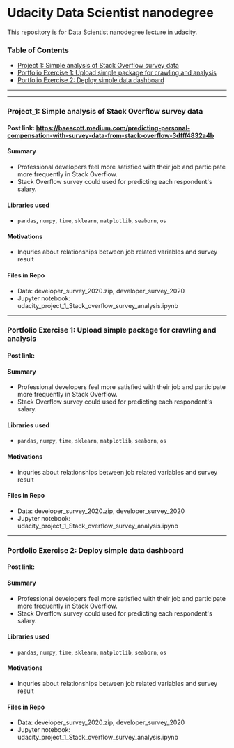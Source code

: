 # Udacity Data Scientist nanodegree

This repository is for Data Scientist nanodegree lecture in udacity.

### Table of Contents

- [Project 1: Simple analysis of Stack Overflow survey data](#project_1)
- [Portfolio Exercise 1: Upload simple package for crawling and analysis](#port_exercise_1)
- [Portfolio Exercise 2: Deploy simple data dashboard](#port_exercise_2)

---
---

### Project_1: Simple analysis of Stack Overflow survey data
#### Post link: https://baescott.medium.com/predicting-personal-compensation-with-survey-data-from-stack-overflow-3dfff4832a4b
#### Summary
  - Professional developers feel more satisfied with their job and participate more frequently in Stack Overflow.
  - Stack Overflow survey could used for predicting each respondent's salary.
#### Libraries used
  - `pandas`, `numpy`, `time`, `sklearn`, `matplotlib`, `seaborn`, `os`
#### Motivations
  - Inquries about relationships between job related variables and survey result
#### Files in Repo
  - Data: developer_survey_2020.zip, developer_survey_2020
  - Jupyter notebook: udacity_project_1_Stack_overflow_survey_analysis.ipynb

---

### Portfolio Exercise 1: Upload simple package for crawling and analysis
#### Post link: 
#### Summary
  - Professional developers feel more satisfied with their job and participate more frequently in Stack Overflow.
  - Stack Overflow survey could used for predicting each respondent's salary.
#### Libraries used
  - `pandas`, `numpy`, `time`, `sklearn`, `matplotlib`, `seaborn`, `os`
#### Motivations
  - Inquries about relationships between job related variables and survey result
#### Files in Repo
  - Data: developer_survey_2020.zip, developer_survey_2020
  - Jupyter notebook: udacity_project_1_Stack_overflow_survey_analysis.ipynb

---

### Portfolio Exercise 2: Deploy simple data dashboard
#### Post link: 
#### Summary
  - Professional developers feel more satisfied with their job and participate more frequently in Stack Overflow.
  - Stack Overflow survey could used for predicting each respondent's salary.
#### Libraries used
  - `pandas`, `numpy`, `time`, `sklearn`, `matplotlib`, `seaborn`, `os`
#### Motivations
  - Inquries about relationships between job related variables and survey result
#### Files in Repo
  - Data: developer_survey_2020.zip, developer_survey_2020
  - Jupyter notebook: udacity_project_1_Stack_overflow_survey_analysis.ipynb
